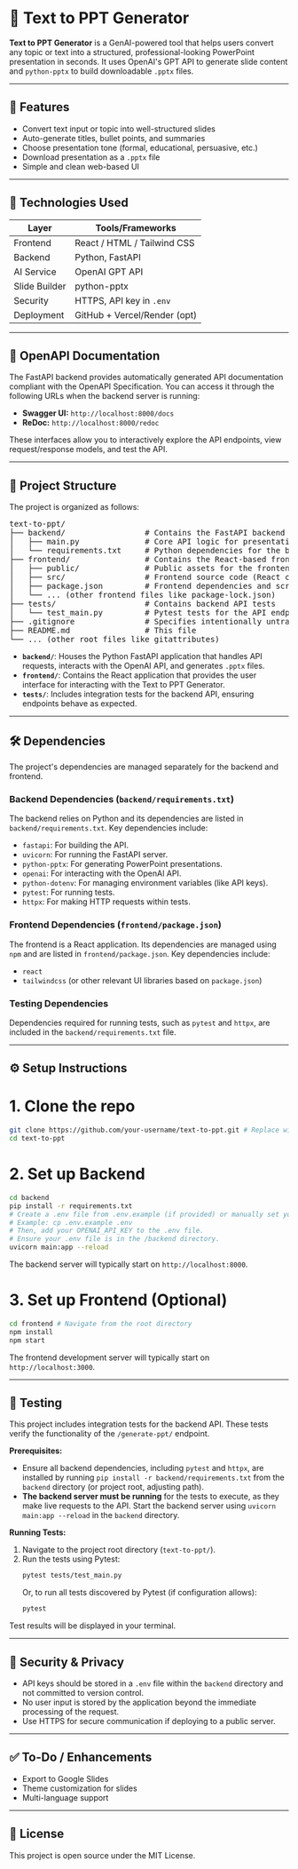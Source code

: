# 🧠 Text to PPT Generator

**Text to PPT Generator** is a GenAI-powered tool that helps users convert any topic or text into a structured, professional-looking PowerPoint presentation in seconds. It uses OpenAI's GPT API to generate slide content and `python-pptx` to build downloadable `.pptx` files.

---

## 📌 Features

- Convert text input or topic into well-structured slides  
- Auto-generate titles, bullet points, and summaries  
- Choose presentation tone (formal, educational, persuasive, etc.)  
- Download presentation as a `.pptx` file  
- Simple and clean web-based UI

---

## 🚀 Technologies Used

| Layer        | Tools/Frameworks              |
|--------------|-------------------------------|
| Frontend     | React / HTML / Tailwind CSS   |
| Backend      | Python, FastAPI               |
| AI Service   | OpenAI GPT API                |
| Slide Builder| python-pptx                   |
| Security     | HTTPS, API key in `.env`      |
| Deployment   | GitHub + Vercel/Render (opt)  |

---

## 📖 OpenAPI Documentation

The FastAPI backend provides automatically generated API documentation compliant with the OpenAPI Specification. You can access it through the following URLs when the backend server is running:

- **Swagger UI:** `http://localhost:8000/docs`
- **ReDoc:** `http://localhost:8000/redoc`

These interfaces allow you to interactively explore the API endpoints, view request/response models, and test the API.

---

## 📂 Project Structure

The project is organized as follows:

<pre>text-to-ppt/
├── backend/                 # Contains the FastAPI backend application
│   ├── main.py              # Core API logic for presentation generation
│   └── requirements.txt     # Python dependencies for the backend
├── frontend/                # Contains the React-based frontend application
│   ├── public/              # Public assets for the frontend
│   ├── src/                 # Frontend source code (React components, etc.)
│   ├── package.json         # Frontend dependencies and scripts
│   └── ... (other frontend files like package-lock.json)
├── tests/                   # Contains backend API tests
│   └── test_main.py         # Pytest tests for the API endpoints
├── .gitignore               # Specifies intentionally untracked files
├── README.md                # This file
└── ... (other root files like gitattributes)
</pre>

- **`backend/`**: Houses the Python FastAPI application that handles API requests, interacts with the OpenAI API, and generates `.pptx` files.
- **`frontend/`**: Contains the React application that provides the user interface for interacting with the Text to PPT Generator.
- **`tests/`**: Includes integration tests for the backend API, ensuring endpoints behave as expected.

---

## 🛠️ Dependencies

The project's dependencies are managed separately for the backend and frontend.

### Backend Dependencies (`backend/requirements.txt`)
The backend relies on Python and its dependencies are listed in `backend/requirements.txt`. Key dependencies include:
- `fastapi`: For building the API.
- `uvicorn`: For running the FastAPI server.
- `python-pptx`: For generating PowerPoint presentations.
- `openai`: For interacting with the OpenAI API.
- `python-dotenv`: For managing environment variables (like API keys).
- `pytest`: For running tests.
- `httpx`: For making HTTP requests within tests.

### Frontend Dependencies (`frontend/package.json`)
The frontend is a React application. Its dependencies are managed using `npm` and are listed in `frontend/package.json`. Key dependencies include:
- `react`
- `tailwindcss` (or other relevant UI libraries based on `package.json`)

### Testing Dependencies
Dependencies required for running tests, such as `pytest` and `httpx`, are included in the `backend/requirements.txt` file.

---

## ⚙️ Setup Instructions

# 1. Clone the repo
```bash
git clone https://github.com/your-username/text-to-ppt.git # Replace with the actual repo URL if different
cd text-to-ppt
```

# 2. Set up Backend
```bash
cd backend
pip install -r requirements.txt
# Create a .env file from .env.example (if provided) or manually set your OpenAI API key
# Example: cp .env.example .env 
# Then, add your OPENAI_API_KEY to the .env file.
# Ensure your .env file is in the /backend directory.
uvicorn main:app --reload
```
The backend server will typically start on `http://localhost:8000`.

# 3. Set up Frontend (Optional)
```bash
cd frontend # Navigate from the root directory
npm install
npm start
```
The frontend development server will typically start on `http://localhost:3000`.

---

## 🧪 Testing

This project includes integration tests for the backend API. These tests verify the functionality of the `/generate-ppt/` endpoint.

**Prerequisites:**
- Ensure all backend dependencies, including `pytest` and `httpx`, are installed by running `pip install -r backend/requirements.txt` from the `backend` directory (or project root, adjusting path).
- **The backend server must be running** for the tests to execute, as they make live requests to the API. Start the backend server using `uvicorn main:app --reload` in the `backend` directory.

**Running Tests:**
1. Navigate to the project root directory (`text-to-ppt/`).
2. Run the tests using Pytest:
   ```bash
   pytest tests/test_main.py
   ```
   Or, to run all tests discovered by Pytest (if configuration allows):
   ```bash
   pytest
   ```

Test results will be displayed in your terminal.

---

## 🔐 Security & Privacy

- API keys should be stored in a `.env` file within the `backend` directory and not committed to version control.
- No user input is stored by the application beyond the immediate processing of the request.
- Use HTTPS for secure communication if deploying to a public server.

---

## ✅ To-Do / Enhancements

- Export to Google Slides
- Theme customization for slides
- Multi-language support

---

## 📄 License
This project is open source under the MIT License.
